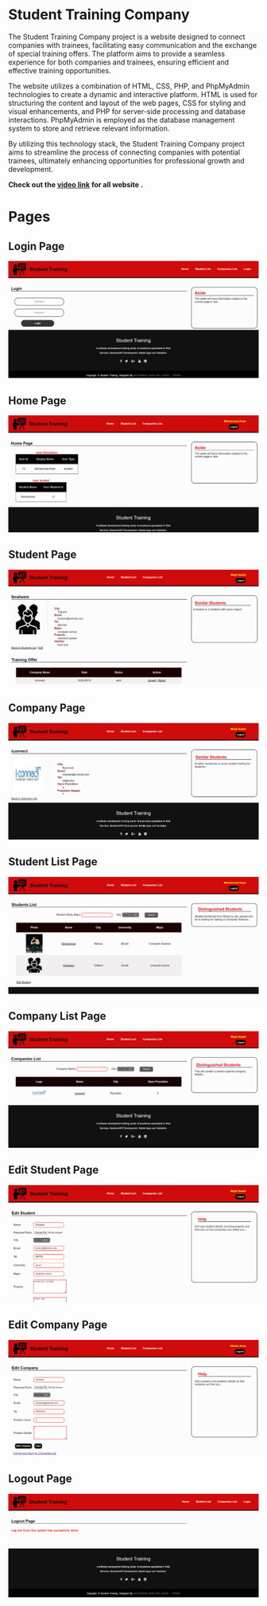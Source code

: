 # Student Training Company
The Student Training Company project is a website designed to connect companies with trainees, facilitating easy communication and the exchange of special training offers. The platform aims to provide a seamless experience for both companies and trainees, ensuring efficient and effective training opportunities.

The website utilizes a combination of HTML, CSS, PHP, and PhpMyAdmin technologies to create a dynamic and interactive platform. HTML is used for structuring the content and layout of the web pages, CSS for styling and visual enhancements, and PHP for server-side processing and database interactions. PhpMyAdmin is employed as the database management system to store and retrieve relevant information.

By utilizing this technology stack, the Student Training Company project aims to streamline the process of connecting companies with potential trainees, ultimately enhancing opportunities for professional growth and development.

**Check out the [video link](https://drive.google.com/file/d/1FcMS7yjZ0MFZuWULFbDF9tEvytCGINFR/view?usp=sharing) for all website .**


# Pages

## Login Page
![](https://github.com/mohAnan-CS/Student-Training-WEB/blob/master/images/ui/login-page.png)

## Home Page
![](https://github.com/mohAnan-CS/Student-Training-WEB/blob/master/images/ui/home-page.png)

## Student Page
![](https://github.com/mohAnan-CS/Student-Training-WEB/blob/master/images/ui/student-page.png)

## Company Page
![](https://github.com/mohAnan-CS/Student-Training-WEB/blob/master/images/ui/company-page.png)

## Student List Page
![](https://github.com/mohAnan-CS/Student-Training-WEB/blob/master/images/ui/student-list-page.png)

## Company List Page
![](https://github.com/mohAnan-CS/Student-Training-WEB/blob/master/images/ui/company-list-page.png)

## Edit Student Page
![](https://github.com/mohAnan-CS/Student-Training-WEB/blob/master/images/ui/edit-student-page.png)

## Edit Company Page
![](https://github.com/mohAnan-CS/Student-Training-WEB/blob/master/images/ui/edit-company-page.png)

## Logout Page
![](https://github.com/mohAnan-CS/Student-Training-WEB/blob/master/images/ui/logout-page.png)


